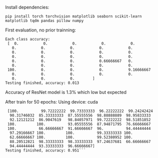 Install dependencies:

```pip install torch torchvision matplotlib seaborn scikit-learn matplotlib tqdm pandas pillow numpy```


First evaluation, no prior trainning:

```
Each class accuracy:
 [  0.           0.           0.           0.           0.
   0.           0.           0.           0.           0.
   0.           0.           0.           0.           0.
   0.           0.           0.           0.           0.
   0.           0.           0.           0.66666667   0.
   0.           0.           0.           0.           0.
 100.           0.           0.           0.           9.16666667
   0.           0.           0.           0.           0.
   0.           0.           0.        ]
Testing finished, accuracy: 0.013
```

Accuracy of ResNet model is 1.3% which low but expected


After train for 50 epochs:
Using device: cuda
```Each class accuracy:
 [100.          99.72222222  99.73333333  96.22222222  99.24242424
  90.31746032  85.33333333  87.55555556  98.88888889  98.95833333
  92.12121212  86.9047619   98.84057971  99.72222222  98.51851852
 100.         100.          93.05555556  87.94871795  76.66666667
 100.          66.66666667  91.66666667  96.          94.44444444
  97.29166667 100.         100.          99.33333333 100.
  62.66666667 100.         100.          99.52380952 100.
  88.20512821  98.33333333  98.33333333  97.24637681  66.66666667
  94.44444444  93.33333333  96.66666667]
Testing finished, accuracy: 0.951```